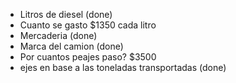 - Litros de diesel (done)
- Cuanto se gasto $1350 cada litro
- Mercaderia (done)
- Marca del camion (done)
- Por cuantos peajes paso? $3500
- ejes en base a las toneladas transportadas (done)
